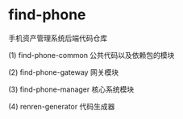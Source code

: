 # find-phone

手机资产管理系统后端代码仓库


(1)  find-phone-common  公共代码以及依赖包的模块

(2)  find-phone-gateway  网关模块

(3)  find-phone-manager  核心系统模块

(4)  renren-generator    代码生成器
